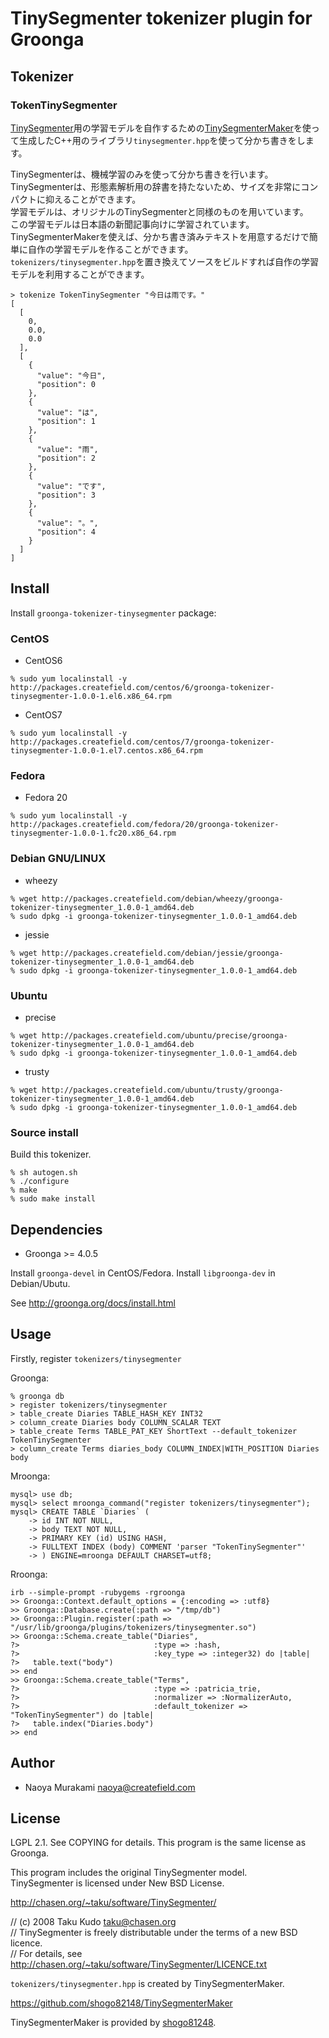 # TinySegmenter tokenizer plugin for Groonga

## Tokenizer

### TokenTinySegmenter

[TinySegmenter](http://chasen.org/~taku/software/TinySegmenter/)用の学習モデルを自作するための[TinySegmenterMaker](https://github.com/shogo82148/TinySegmenterMaker)を使って生成したC++用のライブラリ``tinysegmenter.hpp``を使って分かち書きをします。

TinySegmenterは、機械学習のみを使って分かち書きを行います。  
TinySegmenterは、形態素解析用の辞書を持たないため、サイズを非常にコンパクトに抑えることができます。  
学習モデルは、オリジナルのTinySegmenterと同様のものを用いています。  
この学習モデルは日本語の新聞記事向けに学習されています。  
TinySegmenterMakerを使えば、分かち書き済みテキストを用意するだけで簡単に自作の学習モデルを作ることができます。  
``tokenizers/tinysegmenter.hpp``を置き換えてソースをビルドすれば自作の学習モデルを利用することができます。

```
> tokenize TokenTinySegmenter "今日は雨です。"
[
  [
    0,
    0.0,
    0.0
  ],
  [
    {
      "value": "今日",
      "position": 0
    },
    {
      "value": "は",
      "position": 1
    },
    {
      "value": "雨",
      "position": 2
    },
    {
      "value": "です",
      "position": 3
    },
    {
      "value": "。",
      "position": 4
    }
  ]
]
```

## Install

Install ``groonga-tokenizer-tinysegmenter`` package:

### CentOS

* CentOS6

```
% sudo yum localinstall -y http://packages.createfield.com/centos/6/groonga-tokenizer-tinysegmenter-1.0.0-1.el6.x86_64.rpm
```

* CentOS7

```
% sudo yum localinstall -y http://packages.createfield.com/centos/7/groonga-tokenizer-tinysegmenter-1.0.0-1.el7.centos.x86_64.rpm
```

### Fedora

* Fedora 20

```
% sudo yum localinstall -y http://packages.createfield.com/fedora/20/groonga-tokenizer-tinysegmenter-1.0.0-1.fc20.x86_64.rpm
```

### Debian GNU/LINUX

* wheezy

```
% wget http://packages.createfield.com/debian/wheezy/groonga-tokenizer-tinysegmenter_1.0.0-1_amd64.deb
% sudo dpkg -i groonga-tokenizer-tinysegmenter_1.0.0-1_amd64.deb
```

* jessie

```
% wget http://packages.createfield.com/debian/jessie/groonga-tokenizer-tinysegmenter_1.0.0-1_amd64.deb
% sudo dpkg -i groonga-tokenizer-tinysegmenter_1.0.0-1_amd64.deb
```


### Ubuntu

* precise

```
% wget http://packages.createfield.com/ubuntu/precise/groonga-tokenizer-tinysegmenter_1.0.0-1_amd64.deb
% sudo dpkg -i groonga-tokenizer-tinysegmenter_1.0.0-1_amd64.deb
```

* trusty

```
% wget http://packages.createfield.com/ubuntu/trusty/groonga-tokenizer-tinysegmenter_1.0.0-1_amd64.deb
% sudo dpkg -i groonga-tokenizer-tinysegmenter_1.0.0-1_amd64.deb
```

### Source install

Build this tokenizer.

    % sh autogen.sh
    % ./configure
    % make
    % sudo make install

## Dependencies

* Groonga >= 4.0.5

Install ``groonga-devel`` in CentOS/Fedora. Install ``libgroonga-dev`` in Debian/Ubutu.

See http://groonga.org/docs/install.html

## Usage

Firstly, register `tokenizers/tinysegmenter`

Groonga:

    % groonga db
    > register tokenizers/tinysegmenter
    > table_create Diaries TABLE_HASH_KEY INT32
    > column_create Diaries body COLUMN_SCALAR TEXT
    > table_create Terms TABLE_PAT_KEY ShortText --default_tokenizer TokenTinySegmenter
    > column_create Terms diaries_body COLUMN_INDEX|WITH_POSITION Diaries body

Mroonga:

    mysql> use db;
    mysql> select mroonga_command("register tokenizers/tinysegmenter");
    mysql> CREATE TABLE `Diaries` (
        -> id INT NOT NULL,
        -> body TEXT NOT NULL,
        -> PRIMARY KEY (id) USING HASH,
        -> FULLTEXT INDEX (body) COMMENT 'parser "TokenTinySegmenter"'
        -> ) ENGINE=mroonga DEFAULT CHARSET=utf8;

Rroonga:

    irb --simple-prompt -rubygems -rgroonga
    >> Groonga::Context.default_options = {:encoding => :utf8}   
    >> Groonga::Database.create(:path => "/tmp/db")
    >> Groonga::Plugin.register(:path => "/usr/lib/groonga/plugins/tokenizers/tinysegmenter.so")
    >> Groonga::Schema.create_table("Diaries",
    ?>                              :type => :hash,
    ?>                              :key_type => :integer32) do |table|
    ?>   table.text("body")
    >> end
    >> Groonga::Schema.create_table("Terms",
    ?>                              :type => :patricia_trie,
    ?>                              :normalizer => :NormalizerAuto,
    ?>                              :default_tokenizer => "TokenTinySegmenter") do |table|
    ?>   table.index("Diaries.body")
    >> end
    
## Author

* Naoya Murakami <naoya@createfield.com>

## License

LGPL 2.1. See COPYING for details.
This program is the same license as Groonga.

This program includes the original TinySegmenter model.  
TinySegmenter is licensed under New BSD License. 

http://chasen.org/~taku/software/TinySegmenter/

// (c) 2008 Taku Kudo <taku@chasen.org>  
// TinySegmenter is freely distributable under the terms of a new BSD licence.  
// For details, see http://chasen.org/~taku/software/TinySegmenter/LICENCE.txt

``tokenizers/tinysegmenter.hpp`` is created by TinySegmenterMaker.

https://github.com/shogo82148/TinySegmenterMaker

TinySegmenterMaker is provided by [shogo81248](https://github.com/shogo82148).

